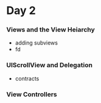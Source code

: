 # Day 2

### Views and the View Heiarchy

- adding subviews
- fd

### UIScrollView and Delegation

- contracts


### View Controllers

